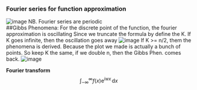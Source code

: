 ### Fourier series for function approximation
![image](https://github.com/ChunZhuo/Fourier/assets/118121876/43016ff2-24a2-4485-8430-77bab00ad130)
NB. Fourier series are periodic  
##Gibbs Phenomena:
For the discrete point of the function, the fourier approximation is oscillating
Since we truncate the formula by define the K.
If K goes infinite, then the oscillation goes away
![image](https://github.com/ChunZhuo/Fourier/assets/118121876/8481f818-aa73-4d2c-8a33-89e384fbcdba)
If K >= n/2, them the phenomena is derived.
Because the plot we made is actually a bunch of points.
So keep K the same, if we double n, then the Gibbs Phen. comes back.
![image](https://github.com/ChunZhuo/Fourier/assets/118121876/30015f1c-fc9f-4d1c-b5c1-0dcd075b2533)

**Fourier transform**
$$\int_{-\infty}^\infty f(x)\mathrm{e}^{iwx}\,\mathrm{d}x$$
